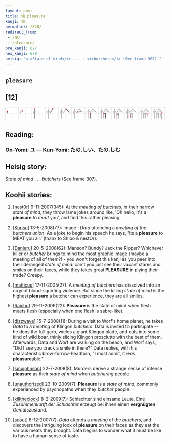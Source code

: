 ```yaml
---
layout: post
title: 愉 pleasure
kanji: 愉
permalink: /628/
redirect_from:
 - /愉/
 - /pleasure/
pre_kanji: 627
nex_kanji: 629
heisig: "<i>State of mind</i> . . . <i>butchers</i> (See frame 307)."
---
```


## `pleasure`

## [12]

<div class="stroke"><img src="../images/E68489.png" /></div>

## Reading:

### On-Yomi: ユ &mdash; Kun-Yomi: たの.しい、たの.しむ

## Heisig story:

<i>State of mind</i> . . . <i>butchers</i> (See frame 307).

## Koohii stories:

1) [<a href="http://kanji.koohii.com/profile/nest0r">nest0r</a>] 9-11-2007(345): At the <em>meeting of butchers</em>, in their narrow <em>state of mind</em>, they throw lame jokes around like, &#039;Oh hello, it&#039;s a<strong> pleasure</strong> to <em>meat</em> you&#039;, and find this rather pleasing.

2) [<a href="http://kanji.koohii.com/profile/Kurisu">Kurisu</a>] 13-5-2008(77): Image : <em>Data</em> attending a <em>meeting of the butchers union</em>. As a joke to begin his speech he says, &#039;Its a <strong>pleasure</strong> to MEAT you all.&#039; (thanx to Shibo &amp; nestOr).

3) [<a href="http://kanji.koohii.com/profile/Danieru">Danieru</a>] 20-5-2008(62): Manson? Bundy? Jack the Ripper? Whichever killer or <em>butcher</em> brings to mind the most graphic image (maybe a meeting of all of them?) - you won&#039;t forget this kanji as you peer into their deranged <em>state of mind</em>: can&#039;t you just see their vacant stares and smiles on their faces, while they takes great<strong> PLEASURE</strong> in plying their trade? Creepy.

4) [<a href="http://kanji.koohii.com/profile/matticus">matticus</a>] 17-11-2005(27): A <em>meeting of butchers</em> has dissolved into an orgy of blood-squirting violence. But since the killing <em>state of mind</em> is the highest<strong> pleasure</strong> a butcher can experience, they are all smiles.

5) [<a href="http://kanji.koohii.com/profile/Raichu">Raichu</a>] 29-11-2009(22): <strong>Pleasure</strong> is the state of mind when flesh meets flesh (especially when one flesh is sabre-like).

6) [<a href="http://kanji.koohii.com/profile/dizzwave">dizzwave</a>] 15-7-2008(11): During a visit to Worf&#039;s home planet, he takes <em>Data</em> to a <em>meeting</em> of Klingon <em>butchers</em>. Data is invited to participate -- he dons the full garb, wields a giant Klingon blade, and cuts into some kind of wild boar, thinly slicing Klingon prosciutto with the best of them. Afterwards, Data and Worf are walking on the beach, and Worf says, &quot;Did I see you crack a smile in there?&quot; Data replies, with his characteristic brow-furrow-headturn, &quot;I must admit, it <em>was</em><strong> pleasure</strong>able.&quot;.

7) [<a href="http://kanji.koohii.com/profile/smujohnson">smujohnson</a>] 22-7-2008(8): Murders derive a strange sense of intense<strong> pleasure</strong> as their <em>state of mind</em> when <em>butchering</em> people.

8) [<a href="http://kanji.koohii.com/profile/unauthorized">unauthorized</a>] 23-10-2009(7): <strong>Pleasure</strong> is a <em>state of mind</em>, commonly experienced by psychopaths when they <em>butcher</em> people.

9) [<a href="http://kanji.koohii.com/profile/killtheclock">killtheclock</a>] 8-2-2009(7): Schlachter sind einsame Leute. Eine <em>Zusammenkunft der Schlachter</em> erzeugt bei ihnen einen <strong>vergnügten</strong> <em>Gemütszustand</em>.

10) [<a href="http://kanji.koohii.com/profile/scout">scout</a>] 6-12-2007(7): <em>Data</em> attends a <em>meeting</em> of the <em>butchers</em>, and discovers the intriguing look of<strong> pleasure</strong> on their faces as they eat the various meats they brought. Data begins to wonder what it must be like to have a human sense of taste.
